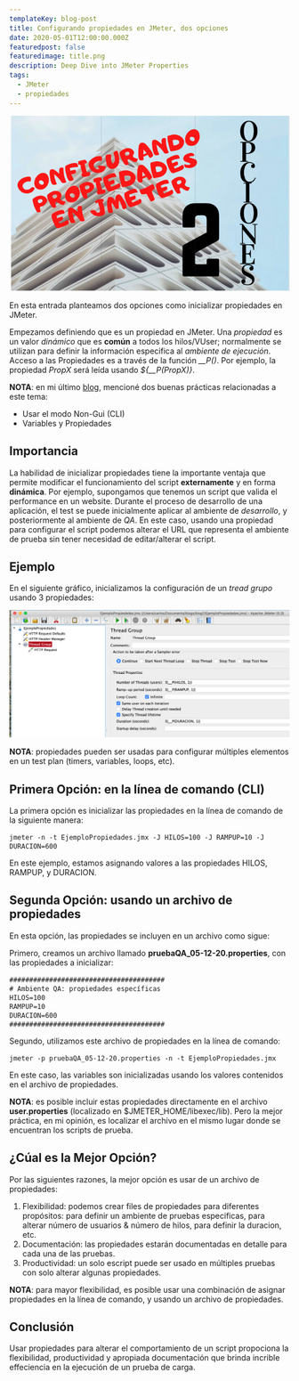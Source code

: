 ```yaml
---
templateKey: blog-post
title: Configurando propiedades en JMeter, dos opciones
date: 2020-05-01T12:00:00.000Z
featuredpost: false
featuredimage: title.png
description: Deep Dive into JMeter Properties
tags:
  - JMeter
  - propiedades
---
```

![image](title.png)

En esta entrada planteamos dos opciones como inicializar propiedades en JMeter.

Empezamos definiendo que es un propiedad en JMeter. Una *propiedad* es un valor *dinámico* que es **común** a todos los hilos/VUser; normalmente se utilizan para definir la información especifica al *ambiente de ejecución*. Acceso a las Propiedades es a través de la función *__P()*. Por ejemplo, la propiedad *PropX* será leída usando *${__P(PropX)}*.

**NOTA**: en mi último [blog](https://jmeterenespanol.org/blog/2020-04-13-practicas-carlos/), mencioné dos buenas prácticas relacionadas a este tema:

* Usar el modo Non-Gui (CLI)
* Variables y Propiedades

## Importancia

La habilidad de inicializar propiedades tiene la importante ventaja que permite modificar el funcionamiento del script **externamente** y en forma **dinámica**. Por ejemplo, supongamos que tenemos un script que valida el performance en un website. Durante el proceso de desarrollo de una aplicación, el test se puede inicialmente aplicar al ambiente de *desarrollo*, y posteriormente al ambiente de *QA*. En este caso, usando una propiedad para configurar el script podemos alterar el URL que representa el ambiente de prueba sin tener necesidad de editar/alterar el script.

## Ejemplo

En el siguiente gráfico, inicializamos la configuración de un *tread grupo* usando 3 propiedades:

![image](graph1.png)

**NOTA**: propiedades pueden ser usadas para configurar múltiples elementos en un test plan (timers, variables, loops, etc).

## Primera Opción: en la línea de comando (CLI)

La primera opción es inicializar las propiedades en la línea de comando de la siguiente manera:

```
jmeter -n -t EjemploPropiedades.jmx -J HILOS=100 -J RAMPUP=10 -J DURACION=600
```

En este ejemplo, estamos asignando valores a las propiedades HILOS, RAMPUP, y DURACION.

## Segunda Opción: usando un archivo de propiedades

En esta opción, las propiedades se incluyen en un archivo como sigue:

Primero, creamos un archivo llamado **pruebaQA_05-12-20.properties**, con las propiedades a inicializar:

```
#######################################
# Ambiente QA: propiedades específicas
HILOS=100
RAMPUP=10
DURACION=600
#######################################
```
Segundo, utilizamos este archivo de propiedades en la línea de comando:
```
jmeter -p pruebaQA_05-12-20.properties -n -t EjemploPropiedades.jmx
```

En este caso, las variables son inicializadas usando los valores contenidos en el archivo de propiedades.

**NOTA**: es posible incluir estas propiedades directamente en el archivo **user.properties** (localizado en $JMETER_HOME/libexec/lib). Pero la mejor práctica, en mi opinión, es localizar el archivo en el mismo lugar donde se encuentran los scripts de prueba.

## ¿Cúal es la Mejor Opción?

Por las siguientes razones, la mejor opción es usar de un archivo de propiedades:

1. Flexibilidad: podemos crear files de propiedades para diferentes propósitos: para definir un ambiente de pruebas especificas, para alterar número de usuarios & número de hilos, para definir la duracion, etc.
2. Documentación: las propiedades estarán documentadas en detalle para cada una de las pruebas.
3. Productividad: un solo escript puede ser usado en múltiples pruebas con solo alterar algunas propiedades.

**NOTA**: para mayor flexibilidad, es posible usar una combinación de asignar propiedades en la línea de comando, y usando un archivo de propiedades. 

## Conclusión

Usar propiedades para alterar el comportamiento de un script propociona la flexibilidad, productividad y apropiada documentación que brinda incrible effeciencia en la ejecución de un prueba de carga.

